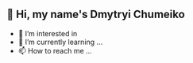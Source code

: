 ## 👋 Hi, my name's **Dmytryi Chumeiko**
- 👀 I’m interested in 
- 🌱 I’m currently learning ...
- 📫 How to reach me ...

<!---
d-chumeiko/d-chumeiko is a ✨ special ✨ repository because its `README.md` (this file) appears on your GitHub profile.
You can click the Preview link to take a look at your changes.
--->
